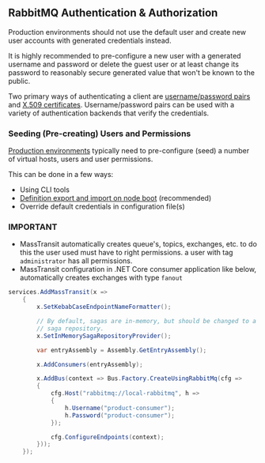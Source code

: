 ## RabbitMQ Authentication & Authorization
Production environments should not use the default user and create new user accounts with generated credentials instead.

It is highly recommended to pre-configure a new user with a generated username and password or delete the guest user or at least change its password to reasonably secure generated value that won't be known to the public.

Two primary ways of authenticating a client are [username/password pairs]("https://www.rabbitmq.com/passwords.html") and [X.509 certificates]("https://en.wikipedia.org/wiki/X.509"). Username/password pairs can be used with a variety of authentication backends that verify the credentials.

### Seeding (Pre-creating) Users and Permissions
[Production environments](https://www.rabbitmq.com/production-checklist) typically need to pre-configure (seed) a number of virtual hosts, users and user permissions.

This can be done in a few ways:

- Using CLI tools
- [Definition export and import on node boot]("https://www.rabbitmq.com/definitions.html") (recommended)
- Override default credentials in configuration file(s)

### IMPORTANT

- MassTransit automatically creates queue's, topics, exchanges, etc. to do this the user used must have to right permissions. a user with tag ```administrator``` has all permissions.
-  MassTransit configuration in .NET Core consumer application like below, automatically creates exchanges with type `fanout`
```C#
services.AddMassTransit(x =>
    {
        x.SetKebabCaseEndpointNameFormatter();

        // By default, sagas are in-memory, but should be changed to a durable
        // saga repository.
        x.SetInMemorySagaRepositoryProvider();

        var entryAssembly = Assembly.GetEntryAssembly();

        x.AddConsumers(entryAssembly);

        x.AddBus(context => Bus.Factory.CreateUsingRabbitMq(cfg =>
        {
            cfg.Host("rabbitmq://local-rabbitmq", h =>
            {
                h.Username("product-consumer");
                h.Password("product-consumer");
            });

            cfg.ConfigureEndpoints(context);
        }));
    });
 ```